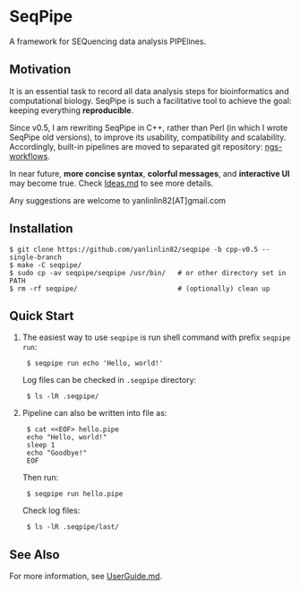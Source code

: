 # SeqPipe

A framework for SEQuencing data analysis PIPElines.

## Motivation

It is an essential task to record all data analysis steps for bioinformatics and computational biology. SeqPipe is such a facilitative tool to achieve the goal: keeping everything **reproducible**.

Since v0.5, I am rewriting SeqPipe in C++, rather than Perl (in which I wrote SeqPipe old versions), to improve its usability, compatibility and scalability. Accordingly, built-in pipelines are moved to separated git repository: [ngs-workflows](https://github.com/yanlinlin82/ngs-workflows).

In near future, **more concise syntax**, **colorful messages**, and **interactive UI** may become true. Check [Ideas.md](Ideas.md) to see more details.

Any suggestions are welcome to yanlinlin82[AT]gmail.com

## Installation

    $ git clone https://github.com/yanlinlin82/seqpipe -b cpp-v0.5 --single-branch
    $ make -C seqpipe/
    $ sudo cp -av seqpipe/seqpipe /usr/bin/   # or other directory set in PATH
    $ rm -rf seqpipe/                         # (optionally) clean up

## Quick Start

1. The easiest way to use `seqpipe` is run shell command with prefix `seqpipe run`:

        $ seqpipe run echo 'Hello, world!'

    Log files can be checked in `.seqpipe` directory:

        $ ls -lR .seqpipe/

2. Pipeline can also be written into file as:

        $ cat <<EOF> hello.pipe
        echo "Hello, world!"
        sleep 1
        echo "Goodbye!"
        EOF

    Then run:

        $ seqpipe run hello.pipe

    Check log files:

        $ ls -lR .seqpipe/last/

## See Also

For more information, see [UserGuide.md](UserGuide.md).
